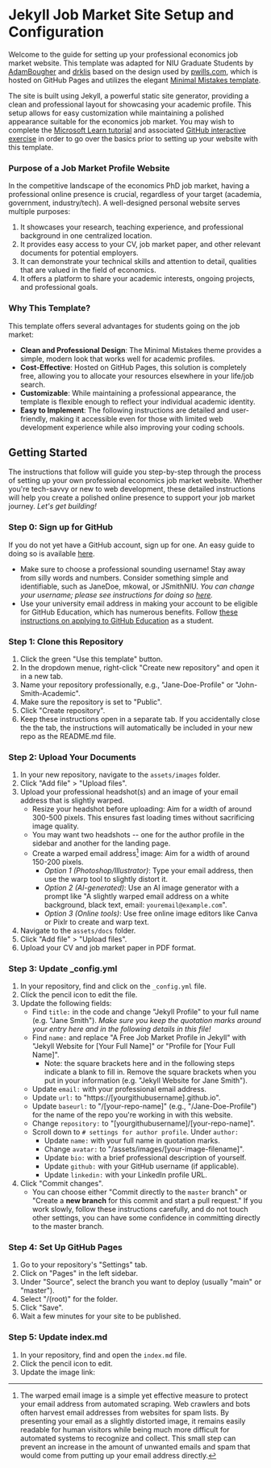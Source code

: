 # Jekyll Job Market Site Setup and Configuration

Welcome to the guide for setting up your professional economics job market website. This template was adapted for NIU Graduate Students by [AdamBougher](https://github.com/adambougher) and [drklis](https://github.com/drklis/) based on the design used by [pwills.com](http://www.pwills.com), which is hosted on GitHub Pages and utilizes the elegant [Minimal Mistakes template](https://github.com/mmistakes/minimal-mistakes).

The site is built using Jekyll, a powerful static site generator, providing a clean and professional layout for showcasing your academic profile. This setup allows for easy customization while maintaining a polished appearance suitable for the economics job market. You may wish to complete the [Microsoft Learn tutorial](https://learn.microsoft.com/en-us/training/modules/create-host-web-sites-github-pages/) and associated [GitHub interactive exercise](https://github.com/skills/github-pages) in order to go over the basics prior to setting up your website with this template.

### Purpose of a Job Market Profile Website

In the competitive landscape of the economics PhD job market, having a professional online presence is crucial, regardless of your target (academia, government, industry/tech). A well-designed personal website serves multiple purposes:
1. It showcases your research, teaching experience, and professional background in one centralized location.
2. It provides easy access to your CV, job market paper, and other relevant documents for potential employers.
3. It can demonstrate your technical skills and attention to detail, qualities that are valued in the field of economics.
4. It offers a platform to share your academic interests, ongoing projects, and professional goals.

### Why This Template?

This template offers several advantages for students going on the job market:

- **Clean and Professional Design**: The Minimal Mistakes theme provides a simple, modern look that works well for academic profiles.
- **Cost-Effective**: Hosted on GitHub Pages, this solution is completely free, allowing you to allocate your resources elsewhere in your life/job search.
- **Customizable**: While maintaining a professional appearance, the template is flexible enough to reflect your individual academic identity.
- **Easy to Implement**: The following instructions are detailed and user-friendly, making it accessible even for those with limited web development experience while also improving your coding schools.

## Getting Started

The instructions that follow will guide you step-by-step through the process of setting up your own professional economics job market website. Whether you're tech-savvy or new to web development, these detailed instructions will help you create a polished online presence to support your job market journey. *Let's get building!*

### Step 0: Sign up for GitHub

If you do not yet have a GitHub account, sign up for one. An easy guide to doing so is available [here](https://docs.github.com/en/get-started/start-your-journey/creating-an-account-on-github).
- Make sure to choose a professional sounding username! Stay away from silly words and numbers. Consider something simple and identifiable, such as JaneDoe, mkowal, or JSmithNIU. *You can change your username; please see instructions for doing so [here](https://docs.github.com/en/account-and-profile/setting-up-and-managing-your-personal-account-on-github/managing-user-account-settings/changing-your-github-username).*
- Use your university email address in making your account to be eligible for GitHub Education, which has numerous benefits. Follow [these instructions on applying to GitHub Education](https://docs.github.com/en/education/explore-the-benefits-of-teaching-and-learning-with-github-education/github-education-for-students/apply-to-github-education-as-a-student) as a student.

### Step 1: Clone this Repository

1. Click the green "Use this template" button.
2. In the dropdown menue, right-click "Create new repository" and open it in a new tab.
3. Name your repository professionally, e.g., "Jane-Doe-Profile" or "John-Smith-Academic".
4. Make sure the repository is set to "Public".
5. Click "Create repository".
6. Keep these instructions open in a separate tab. If you accidentally close the the tab, the instructions will automatically be included in your new repo as the README.md file.

### Step 2: Upload Your Documents

1. In your new repository, navigate to the `assets/images` folder.
2. Click "Add file" > "Upload files".
3. Upload your professional headshot(s) and an image of your email address that is slightly warped.
    - Resize your headshot before uploading: Aim for a width of around 300-500 pixels. This ensures fast loading times without sacrificing image quality.
    - You may want two headshots -- one for the author profile in the sidebar and another for the landing page.
    - Create a warped email address[^1] image: Aim for a width of around 150-200 pixels.  
        - *Option 1 (Photoshop/Illustrator)*: Type your email address, then use the warp tool to slightly distort it.  
        - *Option 2 (AI-generated)*: Use an AI image generator with a prompt like "A slightly warped email address on a white background, black text, email: `youremail@example.com`".  
        - *Option 3 (Online tools)*: Use free online image editors like Canva or Pixlr to create and warp text.  
4. Navigate to the `assets/docs` folder.
5. Click "Add file" > "Upload files".
6. Upload your CV and job market paper in PDF format.

### Step 3: Update _config.yml

1. In your repository, find and click on the `_config.yml` file.
2. Click the pencil icon to edit the file.
3. Update the following fields:
   - Find `title:` in the code and change "Jekyll Profile" to your full name (e.g. "Jane Smith"). *Make sure you keep the quotation marks around your entry here and in the following details in this file!*
   - Find `name:` and replace "A Free Job Market Profile in Jekyll" with "Jekyll Website for [Your Full Name]" or "Profile for [Your Full Name]".
       - Note: the square brackets here and in the following steps indicate a blank to fill in. Remove the square brackets when you put in your information (e.g. "Jekyll Website for Jane Smith").
   - Update `email:` with your professional email address.
   - Update `url:` to "https://[yourgithubusername].github.io".
   - Update `baseurl:` to "/[your-repo-name]" (e.g., "/Jane-Doe-Profile") for the name of the repo you're working in with this website.
   - Change `repository:` to "[yourgithubusername]/[your-repo-name]".
   - Scroll down to `# settings for author profile`. Under `author:`
     - Update `name:` with your full name in quotation marks.
     - Change `avatar:` to "/assets/images/[your-image-filename]".
     - Update `bio:` with a brief professional description of yourself.
     - Update `github:` with your GitHub username (if applicable).
     - Update `linkedin:` with your LinkedIn profile URL.
4. Click "Commit changes".  
    - You can choose either "Commit directly to the `master` branch" or "Create a **new branch** for this commit and start a pull request." If you work slowly, follow these instructions carefully, and do not touch other settings, you can have some confidence in committing directly to the master branch.

### Step 4: Set Up GitHub Pages

1. Go to your repository's "Settings" tab.
2. Click on "Pages" in the left sidebar.
3. Under "Source", select the branch you want to deploy (usually "main" or "master").
4. Select "/(root)" for the folder.
5. Click "Save".
6. Wait a few minutes for your site to be published.

### Step 5: Update index.md

1. In your repository, find and open the `index.md` file.
2. Click the pencil icon to edit.
3. Update the image link:


[^1]: The warped email image is a simple yet effective measure to protect your email address from automated scraping. Web crawlers and bots often harvest email addresses from websites for spam lists. By presenting your email as a slightly distorted image, it remains easily readable for human visitors while being much more difficult for automated systems to recognize and collect. This small step can prevent an increase in the amount of unwanted emails and spam that would come from putting up your email address directly.
